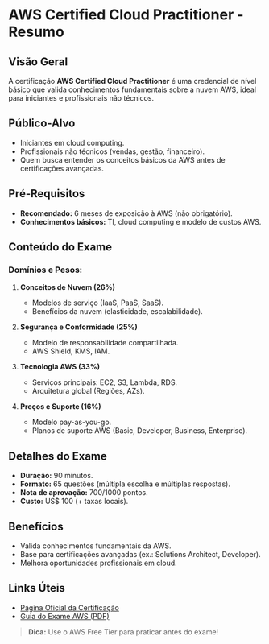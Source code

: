 # AWS Certified Cloud Practitioner - Resumo  

## Visão Geral  
A certificação **AWS Certified Cloud Practitioner** é uma credencial de nível básico que valida conhecimentos fundamentais sobre a nuvem AWS, ideal para iniciantes e profissionais não técnicos.  

## Público-Alvo  
- Iniciantes em cloud computing.  
- Profissionais não técnicos (vendas, gestão, financeiro).  
- Quem busca entender os conceitos básicos da AWS antes de certificações avançadas.  

## Pré-Requisitos  
- **Recomendado:** 6 meses de exposição à AWS (não obrigatório).  
- **Conhecimentos básicos:** TI, cloud computing e modelo de custos AWS.  

## Conteúdo do Exame  
### Domínios e Pesos:  
1. **Conceitos de Nuvem (26%)**  
   - Modelos de serviço (IaaS, PaaS, SaaS).  
   - Benefícios da nuvem (elasticidade, escalabilidade).  

2. **Segurança e Conformidade (25%)**  
   - Modelo de responsabilidade compartilhada.  
   - AWS Shield, KMS, IAM.  

3. **Tecnologia AWS (33%)**  
   - Serviços principais: EC2, S3, Lambda, RDS.  
   - Arquitetura global (Regiões, AZs).  

4. **Preços e Suporte (16%)**  
   - Modelo pay-as-you-go.  
   - Planos de suporte AWS (Basic, Developer, Business, Enterprise).  

## Detalhes do Exame  
- **Duração:** 90 minutos.  
- **Formato:** 65 questões (múltipla escolha e múltiplas respostas).  
- **Nota de aprovação:** 700/1000 pontos.  
- **Custo:** US$ 100 (+ taxas locais).  

## Benefícios  
- Valida conhecimentos fundamentais da AWS.  
- Base para certificações avançadas (ex.: Solutions Architect, Developer).  
- Melhora oportunidades profissionais em cloud.  

## Links Úteis  
- [Página Oficial da Certificação](https://aws.amazon.com/pt/certification/certified-cloud-practitioner/)  
- [Guia do Exame AWS (PDF)](https://d1.awsstatic.com/pt_BR/training-and-certification/docs-cloud-practitioner/AWS-Certified-Cloud-Practitioner_Exam-Guide.pdf)  

> **Dica:** Use o AWS Free Tier para praticar antes do exame!  